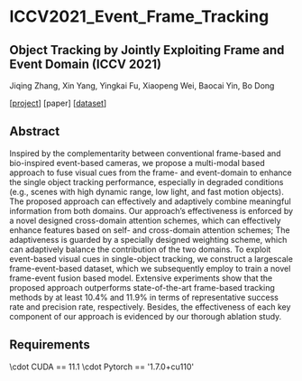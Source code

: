 # ICCV2021_Event_Frame_Tracking

## Object Tracking by Jointly Exploiting Frame and Event Domain (ICCV 2021)

Jiqing Zhang, Xin Yang, Yingkai Fu, Xiaopeng Wei, Baocai Yin, Bo Dong

[[project](https://zhangjiqing.com/publication/object-tracking-by-jointly-exploiting-frame-and-event-domain-iccv-2021/)] [paper] [[dataset](https://zhangjiqing.com/dataset/)]

## Abstract

Inspired by the complementarity between conventional frame-based and bio-inspired event-based cameras, we propose a multi-modal based approach to fuse visual cues from the frame- and event-domain to enhance the single object tracking performance, especially in degraded conditions (e.g., scenes with high dynamic range, low light, and fast motion objects). The proposed approach can effectively and adaptively combine meaningful information from both domains. Our approach’s effectiveness is enforced by a novel designed cross-domain attention schemes, which can effectively enhance features based on self- and cross-domain attention schemes; The adaptiveness is guarded by a specially designed weighting scheme, which can adaptively balance the contribution of the two domains. To exploit event-based visual cues in single-object tracking, we construct a largescale frame-event-based dataset, which we subsequently employ to train a novel frame-event fusion based model. Extensive experiments show that the proposed approach outperforms state-of-the-art frame-based tracking methods by at least 10.4% and 11.9% in terms of representative success rate and precision rate, respectively. Besides, the effectiveness of each key component of our approach is evidenced by our thorough ablation study.

## Requirements
\cdot CUDA == 11.1
\cdot Pytorch == '1.7.0+cu110'

